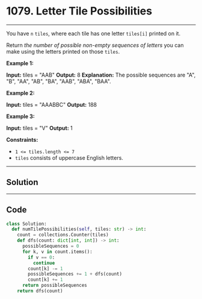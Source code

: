 # 1079. Letter Tile Possibilities

---

You have `n`  `tiles`, where each tile has one letter `tiles[i]` printed on it.

Return _the number of possible non-empty sequences of letters_ you can make using the letters printed on those `tiles`.

 

**Example 1:**


**Input:** tiles = "AAB"
**Output:** 8
**Explanation:** The possible sequences are "A", "B", "AA", "AB", "BA", "AAB", "ABA", "BAA".


**Example 2:**


**Input:** tiles = "AAABBC"
**Output:** 188


**Example 3:**


**Input:** tiles = "V"
**Output:** 1


 

**Constraints:**

  * `1 <= tiles.length <= 7`
  * `tiles` consists of uppercase English letters.

---

## Solution



---

## Code
```python
class Solution:
  def numTilePossibilities(self, tiles: str) -> int:
    count = collections.Counter(tiles)
    def dfs(count: dict[int, int]) -> int:
      possibleSequences = 0
      for k, v in count.items():
        if v == 0:
          continue
        count[k] -= 1
        possibleSequences += 1 + dfs(count)
        count[k] += 1
      return possibleSequences
    return dfs(count)
```